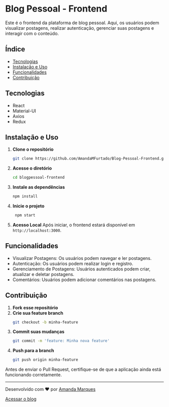 # Blog Pessoal - Frontend

Este é o frontend da plataforma de blog pessoal. Aqui, os usuários podem visualizar postagens, realizar autenticação, gerenciar suas postagens e interagir com o conteúdo.

## Índice

- [Tecnologias](#tecnologias)
- [Instalação e Uso](#instalação-e-uso)
- [Funcionalidades](#funcionalidades)
- [Contribuição](#contribuição)

## Tecnologias

- React
- Material-UI
- Axios
- Redux

## Instalação e Uso

1. **Clone o repositório**
   ```bash
   git clone https://github.com/AmandaMFurtado/Blog-Pessoal-Frontend.git
   
2. **Acesse o diretório**
   ```bash
   cd blogpessoal-frontend

3. **Instale as dependências**
   ```bash
   npm install
4. **Inicie o projeto**
   ```bash
    npm start
5. **Acesso Local**
   Após iniciar, o frontend estará disponível em `http://localhost:3000`.

## Funcionalidades

- Visualizar Postagens: Os usuários podem navegar e ler postagens.
- Autenticação: Os usuários podem realizar login e registro.
- Gerenciamento de Postagens: Usuários autenticados podem criar, atualizar e deletar postagens.
- Comentários: Usuários podem adicionar comentários nas postagens.

## Contribuição

1. **Fork esse repositório**
2. **Crie sua feature branch** 
    ```bash
    git checkout -b minha-feature
    ```
3. **Commit suas mudanças** 
    ```bash
    git commit -m 'feature: Minha nova feature'
    ```
4. **Push para a branch** 
    ```bash
    git push origin minha-feature
    ```

Antes de enviar o Pull Request, certifique-se de que a aplicação ainda está funcionando corretamente.


---

Desenvolvido com ♥ por [Amanda Marques](https://github.com/AmandaMFurtado)

 [Acessar o blog](https://blog-pi-red.vercel.app/login)




   




